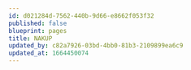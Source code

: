 ```yaml
---
id: d021284d-7562-440b-9d66-e8662f053f32
published: false
blueprint: pages
title: NAKUP
updated_by: c82a7926-03bd-4bb0-81b3-2109899ea6c9
updated_at: 1664450074
---
```

